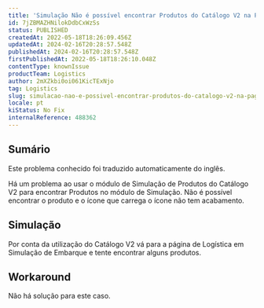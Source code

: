 ```yaml
---
title: 'Simulação Não é possível encontrar Produtos do Catálogo V2 na Página de Simulação de Embarque'
id: 7jZBMAZHNilokDdbCxWzSs
status: PUBLISHED
createdAt: 2022-05-18T18:26:09.456Z
updatedAt: 2024-02-16T20:28:57.548Z
publishedAt: 2024-02-16T20:28:57.548Z
firstPublishedAt: 2022-05-18T18:26:10.048Z
contentType: knownIssue
productTeam: Logistics
author: 2mXZkbi0oi061KicTExNjo
tag: Logistics
slug: simulacao-nao-e-possivel-encontrar-produtos-do-catalogo-v2-na-pagina-de-simulacao-de-embarque
locale: pt
kiStatus: No Fix
internalReference: 488362
---
```


## Sumário

<div class="alert alert-info">
  <p>Este problema conhecido foi traduzido automaticamente do inglês.</p>
</div>


Há um problema ao usar o módulo de Simulação de Produtos do Catálogo V2 para encontrar Produtos no módulo de Simulação.
Não é possível encontrar o produto e o ícone que carrega o ícone não tem acabamento.



## Simulação


Por conta da utilização do Catálogo V2 vá para a página de Logística em Simulação de Embarque e tente encontrar alguns produtos.




## Workaround


Não há solução para este caso.

